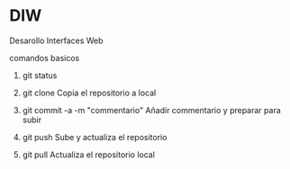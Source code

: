 # DIW
Desarollo Interfaces Web

comandos basicos

1. git status

2. git clone    Copia el repositorio a local

3. git commit -a -m "commentario"   Añadir commentario y preparar para subir

4. git push     Sube y actualiza el repositorio

5. git pull	Actualiza el repositorio local

